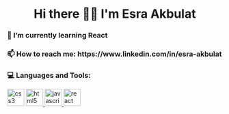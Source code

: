 <h1 align=center>Hi there 👋🏻 I'm Esra Akbulat</h1>



<h3>🤖 I’m currently learning React</h3>

<h3>📫 How to reach me: https://www.linkedin.com/in/esra-akbulat</h3>

<h3 align="left">💻 Languages and Tools:</h3>
<p align="left"> 
    <a href="https://www.w3schools.com/css/" target="_blank"><img src="https://cdn-icons-png.flaticon.com/512/732/732190.png" alt="css3" width="40" height="40" /></a>
    <a href="https://www.w3schools.com/html/" target="_blank"><img src="https://cdn-icons-png.flaticon.com/512/732/732212.png" alt="html5" width="40" height="40" /> </a>
    <a href="https://developer.mozilla.org/en-US/docs/Web/JavaScript" target="_blank"><img src="https://www.freepnglogos.com/uploads/javascript-png/javascript-vector-logo-yellow-png-transparent-javascript-vector-12.png" alt="javascript" width="40" height="40" /> </a>
    <a href="https://reactjs.org/" target="_blank"><img src="https://upload.wikimedia.org/wikipedia/commons/thumb/a/a7/React-icon.svg/2300px-React-icon.svg.png" alt="react" width="40" height="40" /> </a>
</p>
